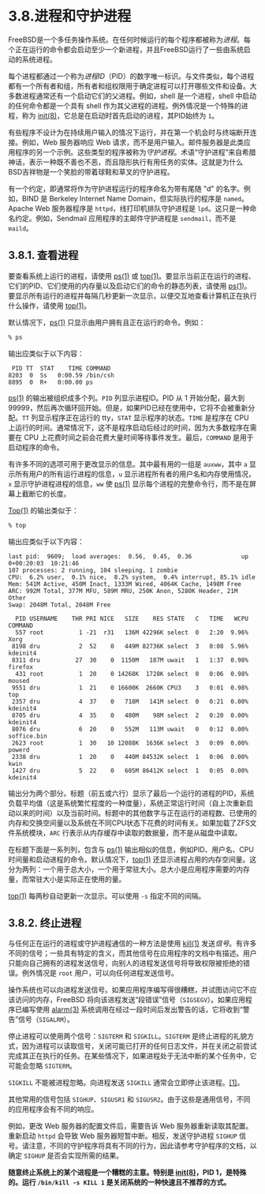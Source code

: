 # 3.8.进程和守护进程

FreeBSD是一个多任务操作系统。在任何时候运行的每个程序都被称为*进程*。每个正在运行的命令都会启动至少一个新进程，并且FreeBSD运行了一些由系统启动的系统进程。

每个进程都通过一个称为*进程ID*（PID）的数字唯一标识。与文件类似，每个进程都有一个所有者和组，所有者和组权限用于确定进程可以打开哪些文件和设备。大多数进程通常还有一个启动它们的父进程。例如，shell 是一个进程，shell 中启动的任何命令都是一个具有 shell 作为其父进程的进程。例外情况是一个特殊的进程，称为 [init(8)](https://man.freebsd.org/cgi/man.cgi?query=init&sektion=8&format=html)，它总是在启动时首先启动的进程，其PID始终为 `1`。

有些程序不设计为在持续用户输入的情况下运行，并在第一个机会时与终端断开连接。例如，Web 服务器响应 Web 请求，而不是用户输入。邮件服务器是此类应用程序的另一个示例。这些类型的程序被称为*守护进程*。术语“守护进程”来自希腊神话，表示一种既不善也不恶，而且隐形执行有用任务的实体。这就是为什么BSD吉祥物是一个笑脸的带着球鞋和草叉的守护进程。

有一个约定，即通常将作为守护进程运行的程序命名为带有尾随 "d" 的名字。例如，BIND 是 Berkeley Internet Name Domain，但实际执行的程序是 `named`。Apache Web 服务器程序是 `httpd`，线打印机排队守护进程是 `lpd`。这只是一种命名约定。例如，Sendmail 应用程序的主邮件守护进程是 `sendmail`，而不是 `maild`。

## 3.8.1. 查看进程

要查看系统上运行的进程，请使用 [ps(1)](https://man.freebsd.org/cgi/man.cgi?query=ps&sektion=1&format=html) 或 [top(1)](https://man.freebsd.org/cgi/man.cgi?query=top&sektion=1&format=html)。要显示当前正在运行的进程、它们的PID、它们使用的内存量以及启动它们的命令的静态列表，请使用 [ps(1)](https://man.freebsd.org/cgi/man.cgi?query=ps&sektion=1&format=html)。要显示所有运行的进程并每隔几秒更新一次显示，以便交互地查看计算机正在执行什么操作，请使用 [top(1)](https://man.freebsd.org/cgi/man.cgi?query=top&sektion=1&format=html)。

默认情况下，[ps(1)](https://man.freebsd.org/cgi/man.cgi?query=ps&sektion=1&format=html) 只显示由用户拥有且正在运行的命令。例如：

```bash
% ps
```

输出应类似于以下内容：

```plaintext
 PID TT  STAT    TIME COMMAND
8203  0  Ss   0:00.59 /bin/csh
8895  0  R+   0:00.00 ps
```

[ps(1)](https://man.freebsd.org/cgi/man.cgi?query=ps&sektion=1&format=html) 的输出被组织成多个列。`PID` 列显示进程ID。PID 从 1 开始分配，最大到 99999，然后再次循环回开始。但是，如果PID已经在使用中，它将不会被重新分配。`TT` 列显示程序正在运行的 tty，`STAT` 显示程序的状态。`TIME` 是程序在 CPU 上运行的时间。通常情况下，这不是程序启动后经过的时间，因为大多数程序在需要在 CPU 上花费时间之前会花费大量时间等待事件发生。最后，`COMMAND` 是用于启动程序的命令。

有许多不同的选项可用于更改显示的信息。其中最有用的一组是 `auxww`，其中 `a` 显示所有用户的所有运行进程的信息，`u` 显示进程所有者的用户名和内存使用情况，`x` 显示守护进程进程的信息，`ww` 使 [ps(1)](https://man.freebsd.org/cgi/man.cgi?query=ps&sektion=1&format=html) 显示每个进程的完整命令行，而不是在屏幕上截断它的长度。

[Top(1)](https://man.freebsd.org/cgi/man.cgi?query=top&sektion=1&format=html) 的输出类似于：

```bash
% top
```

输出应类似于以下内容：

```plaintext
last pid:  9609;  load averages:  0.56,  0.45,  0.36              up 0+00:20:03  10:21:46
107 processes: 2 running, 104 sleeping, 1 zombie
CPU:  6.2% user,  0.1% nice,  8.2% system,  0.4% interrupt, 85.1% idle
Mem: 541M Active, 450M Inact, 1333M Wired, 4064K Cache, 1498M Free
ARC: 992M Total, 377M MFU, 589M MRU, 250K Anon, 5280K Header, 21M Other
Swap: 2048M Total, 2048M Free

  PID USERNAME    THR PRI NICE   SIZE    RES STATE   C   TIME   WCPU COMMAND
  557 root          1 -21  r31   136M 42296K select  0   2:20  9.96% Xorg
 8198 dru           2  52    0   449M 82736K select  3   0:08  5.96% kdeinit4
 8311 dru          27  30    0  1150M   187M uwait   1   1:37  0.98% firefox
  431 root          1  20    0 14268K  1728K select  0   0:06  0.98% moused
 9551 dru           1  21    0 16600K  2660K CPU3    3   0:01  0.98% top
 2357 dru           4  37    0   718M   141M select  0   0:21  0.00% kdeinit4
 8705 dru           4  35    0   480M    98M select  2   0:20  0.00% kdeinit4
 8076 dru           6  20    0   552M   113M uwait   0   0:12  0.00% soffice.bin
 2623 root          1  30   10 12088K  1636K select  3   0:09  0.00% powerd
 2338 dru           1  20    0   440M 84532K select  1   0:06  0.00% kwin
 1427 dru           5  22    0   605M 86412K select  1   0:05  0.00% kdeinit4
```

输出分为两个部分。标题（前五或六行）显示了最后一个运行的进程的PID，系统负载平均值（这是系统繁忙程度的一种度量），系统正常运行时间（自上次重新启动以来的时间）以及当前时间。标题中的其他数字与正在运行的进程数、已使用的内存和交换空间量以及系统在不同CPU状态下花费的时间有关。如果加载了ZFS文件系统模块，`ARC` 行表示从内存缓存中读取的数据量，而不是从磁盘中读取。

在标题下面是一系列列，包含与 [ps(1)](https://man.freebsd.org/cgi/man.cgi?query=ps&sektion=1&format=html) 输出相似的信息，例如PID、用户名、CPU时间量和启动进程的命令。默认情况下，[top(1)](https://man.freebsd.org/cgi/man.cgi?query=top&sektion=1&format=html) 还显示进程占用的内存空间量。这分为两列：一个用于总大小，一个用于常驻大小。总大小是应用程序需要的内存量，而常驻大小是实际正在使用的量。

[top(1)](https://man.freebsd.org/cgi/man.cgi?query=top&sektion=1&format=html) 每两秒自动更新一次显示。可以使用 `-s` 指定不同的间隔。

## 3.8.2. 终止进程

与任何正在运行的进程或守护进程通信的一种方法是使用 [kill(1)](https://man.freebsd.org/cgi/man.cgi?query=kill&sektion=1&format=html) 发送*信号*。有许多不同的信号；一些具有特定的含义，而其他信号在应用程序的文档中有描述。用户只能向自己拥有的进程发送信号，向别人的进程发送信号将导致权限被拒绝的错误。例外情况是 `root` 用户，可以向任何进程发送信号。

操作系统也可以向进程发送信号。如果应用程序编写得很糟糕，并试图访问它不应该访问的内存，FreeBSD 将向该进程发送“段错误”信号（`SIGSEGV`）。如果应用程序已编写使用 [alarm(3)](https://man.freebsd.org/cgi/man.cgi?query=alarm&sektion=3&format=html) 系统调用在经过一段时间后发出警告的话，它将收到“警告”信号（`SIGALRM`）。

停止进程可以使用两个信号：`SIGTERM` 和 `SIGKILL`。`SIGTERM` 是终止进程的礼貌方式，因为进程可以读取信号，关闭可能已打开的任何日志文件，并在关闭之前尝试完成其正在执行的任务。在某些情况下，如果进程处于无法中断的某个任务中，它可能会忽略 `SIGTERM`。

`SIGKILL` 不能被进程忽略。向进程发送 `SIGKILL` 通常会立即停止该进程。[[1]](https://docs.freebsd.org/en/books/handbook/book/#_footnotedef_1)。

其他常用的信号包括 `SIGHUP`、`SIGUSR1` 和 `SIGUSR2`。由于这些是通用信号，不同的应用程序会有不同的响应。

例如，更改 Web 服务器的配置文件后，需要告诉 Web 服务器重新读取其配置。重新启动 `httpd` 会导致 Web 服务器短暂中断。相反，发送守护进程 `SIGHUP` 信号。请注意，不同的守护程序将具有不同的行为，因此请参考守护程序的文档，以确定 `SIGHUP` 是否会实现所需的结果。

**随意终止系统上的某个进程是一个糟糕的主意。特别是 [init(8)](https://man.freebsd.org/cgi/man.cgi?query=init&sektion=8&format=html)，PID 1，是特殊的。运行 `/bin/kill -s KILL 1` 是关闭系统的一种快速且不推荐的方式。**
